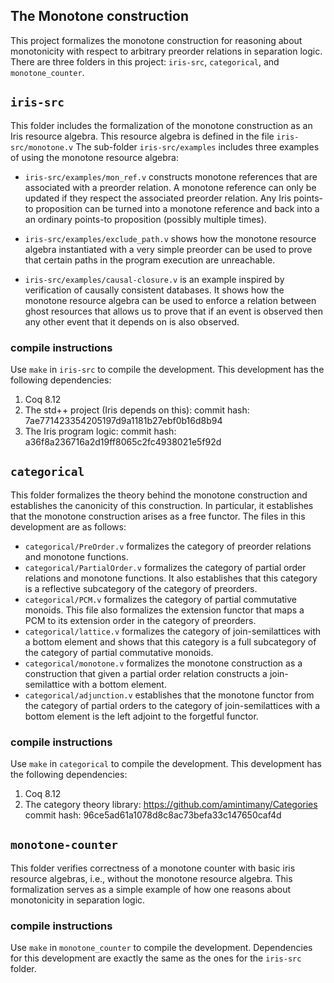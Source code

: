 The Monotone construction
---------------------------

This project formalizes the monotone construction for reasoning about monotonicity with respect to arbitrary preorder relations in separation logic.
There are three folders in this project: `iris-src`, `categorical`, and `monotone_counter`.


## `iris-src`

This folder includes the formalization of the monotone construction as an Iris resource algebra.
This resource algebra is defined in the file `iris-src/monotone.v`
The sub-folder `iris-src/examples` includes three examples of using the monotone resource algebra:

- `iris-src/examples/mon_ref.v` constructs monotone references that are associated with a preorder relation.
   A monotone reference can only be updated if they respect the associated preorder relation.
   Any Iris points-to proposition can be turned into a monotone reference and back into a an ordinary points-to proposition (possibly multiple times).

- `iris-src/examples/exclude_path.v` shows how the monotone resource algebra instantiated with a very simple preorder can be used to prove that certain paths in the program execution are unreachable.

- `iris-src/examples/causal-closure.v` is an example inspired by verification of causally consistent databases.
   It shows how the monotone resource algebra can be used to enforce a relation between ghost resources that allows us to prove that if an event is observed then any other event that it depends on is also observed.

### compile instructions

Use `make` in `iris-src` to compile the development. This development has the following dependencies:
1. Coq 8.12
2. The std++ project (Iris depends on this): commit hash: 7ae771423354205197d9a1181b27ebf0b16d8b94
3. The Iris program logic: commit hash: a36f8a236716a2d19ff8065c2fc4938021e5f92d


## `categorical`

This folder formalizes the theory behind the monotone construction and establishes the canonicity of this construction.
In particular, it establishes that the monotone construction arises as a free functor.
The files in this development are as follows:

- `categorical/PreOrder.v` formalizes the category of preorder relations and monotone functions.
- `categorical/PartialOrder.v` formalizes the category of partial order relations and monotone functions. It also establishes that this category is a reflective subcategory of the category of preorders.
- `categorical/PCM.v` formalizes the category of partial commutative monoids. This file also formalizes the extension functor that maps a PCM to its extension order in the category of preorders.
- `categorical/lattice.v` formalizes the category of join-semilattices with a bottom element and shows that this category is a full subcategory of the category of partial commutative monoids.
- `categorical/monotone.v` formalizes the monotone construction as a construction that given a partial order relation constructs a join-semilattice with a bottom element.
- `categorical/adjunction.v` establishes that the monotone functor from the category of partial orders to the category of join-semilattices with a bottom element is the left adjoint to the forgetful functor.

### compile instructions

Use `make` in `categorical` to compile the development. This development has the following dependencies:
1. Coq 8.12
2. The category theory library: https://github.com/amintimany/Categories commit hash: 96ce5ad61a1078d8c8ac73befa33c147650caf4d

## `monotone-counter`

This folder verifies correctness of a monotone counter with basic iris resource algebras, i.e., without the monotone resource algebra.
This formalization serves as a simple example of how one reasons about monotonicity in separation logic.

### compile instructions

Use `make` in `monotone_counter` to compile the development. Dependencies for this development are exactly the same as the ones for the `iris-src` folder.
